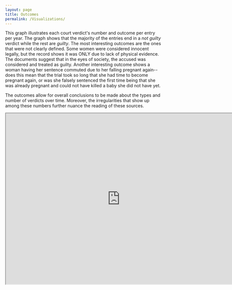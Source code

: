 ```yaml
---
layout: page
title: Outcomes
permalink: /Visualizations/
---
```


This graph illustrates each court verdict's number and outcome per entry per year. The graph shows that the majority of the entries end in a <em>not guilty</em> verdict while the rest are <em>guilty</em>. The most interesting outcomes are the ones that were not clearly defined. Some women were considered innocent legally, but the record shows it was ONLY due to lack of physical evidence. The documents suggest that in the eyes of society, the accused was considered and treated as guilty. Another interesting outcome shows a woman having her sentence commuted due to her falling pregnant again--does this mean that the trial took so long that she had time to become pregnant again, or was she falsely sentenced the first time being that she was already pregnant and could not have killed a baby she did not have yet. 

The outcomes allow for overall conclusions to be made about the types and number of verdicts over time. Moreover, the irregularities that show up among these numbers further nuance the reading of these sources.

<iframe src="https://drive.google.com/file/d/156YzMmFAJBjpwYWaiyu1k_IZJYYrwoq4/preview" width="736" height="552"></iframe>
